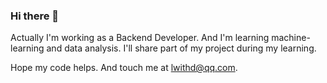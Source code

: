 ### Hi there 👋

<!--
**LwithD/LwithD** is a ✨ _special_ ✨ repository because its `README.md` (this file) appears on your GitHub profile.

Here are some ideas to get you started:

- 🔭 I’m currently working on ...
- 🌱 I’m currently learning ...
- 👯 I’m looking to collaborate on ...
- 🤔 I’m looking for help with ...
- 💬 Ask me about ...
- 📫 How to reach me: ...
- 😄 Pronouns: ...
- ⚡ Fun fact: ...
-->
Actually I'm working as a Backend Developer. And I'm learning machine-learning and data analysis. I'll share part of my project during my learning.

Hope my code helps. And touch me at lwithd@qq.com.
